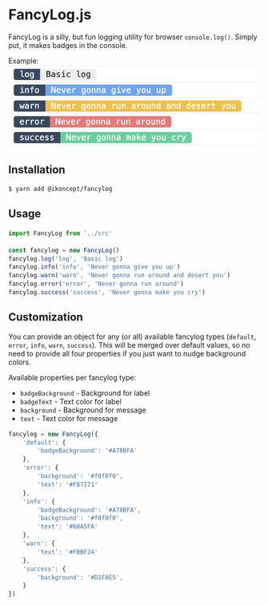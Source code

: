 # FancyLog.js
FancyLog is a silly, but fun logging utility for browser `console.log()`. Simply put, it makes badges in the console. 

Example: 
![Screenshot](screenshot.png)

## Installation
```sh
$ yarn add @ikoncept/fancylog
```

## Usage
```js
import FancyLog from '../src'

const fancylog = new FancyLog()
fancylog.log('log', 'Basic log')
fancylog.info('info', 'Never gonna give you up')
fancylog.warn('warn', 'Never gonna run around and desert you')
fancylog.error('error', 'Never gonna run around')
fancylog.success('success', 'Never gonna make you cry')
```

## Customization
You can provide an object for any (or all) available fancylog types (`default`, `error`, `info`, `warn`, `success`). This will be merged over default values, so no need to provide all four properties if you just want to nudge background colors.

Available properties per fancylog type: 
- `badgeBackground` - Background for label
- `badgeText` - Text color for label
- `background` - Background for message
- `text` - Text color for message

```js
fancylog = new FancyLog({
    'default': { 
        'badgeBackground': '#A78BFA'
    },
    'error': {  
        'background': '#f0f0f0', 
        'text': '#F87171' 
    },
    'info': { 
        'badgeBackground': '#A78BFA', 
        'background': '#f0f0f0', 
        'text': '#60A5FA' 
    },
    'warn': { 
        'text': '#FBBF24' 
    },
    'success': { 
        'background': '#D1FAE5', 
    }
})
```